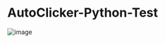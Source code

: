 # AutoClicker-Python-Test

![image](https://github.com/TitoWuPan/AutoClicker-Python-Test/assets/91169600/c55f2544-2006-45c1-af51-07f54b892ccd)
